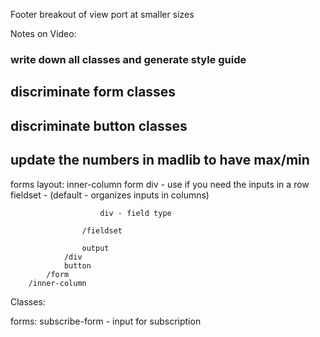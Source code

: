 Footer breakout of view port at smaller sizes

Notes on Video:

### write down all classes and generate style guide

## discriminate form classes
## discriminate button classes

## update the numbers in madlib to have max/min



forms layout:
		inner-column 
			form
				div - use if you need the inputs in a row
					fieldset - (default - organizes inputs in columns)

						div - field type

					/fieldset

					output
				/div
				button
			/form
		/inner-column


Classes:

forms:
	subscribe-form - input for subscription